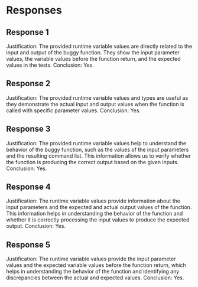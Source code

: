 # Responses
## Response 1
Justification: The provided runtime variable values are directly related to the input and output of the buggy function. They show the input parameter values, the variable values before the function return, and the expected values in the tests.
Conclusion: Yes.

## Response 2
Justification: The provided runtime variable values and types are useful as they demonstrate the actual input and output values when the function is called with specific parameter values.
Conclusion: Yes.

## Response 3
Justification: The provided runtime variable values help to understand the behavior of the buggy function, such as the values of the input parameters and the resulting command list. This information allows us to verify whether the function is producing the correct output based on the given inputs.
Conclusion: Yes.

## Response 4
Justification: The runtime variable values provide information about the input parameters and the expected and actual output values of the function. This information helps in understanding the behavior of the function and whether it is correctly processing the input values to produce the expected output.
Conclusion: Yes.

## Response 5
Justification: The runtime variable values provide the input parameter values and the expected variable values before the function return, which helps in understanding the behavior of the function and identifying any discrepancies between the actual and expected values.
Conclusion: Yes.

